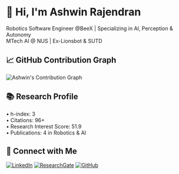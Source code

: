 # 👋 Hi, I'm Ashwin Rajendran

Robotics Software Engineer @BeeX | Specializing in AI, Perception & Autonomy  
MTech AI @ NUS | Ex-Lionsbot & SUTD 

## 📈 GitHub Contribution Graph

![Ashwin's Contribution Graph](https://github-readme-activity-graph.vercel.app/graph?username=Ashwinrajen&theme=dracula)

## 📚 Research Profile

• h-index: 3  
• Citations: 96+  
• Research Interest Score: 51.9  
• Publications: 4 in Robotics & AI

## 🔗 Connect with Me

[![LinkedIn](https://img.shields.io/badge/LinkedIn-blue?logo=linkedin)](https://www.linkedin.com/in/ashwin-rajendran-5ab609157/)
[![ResearchGate](https://img.shields.io/badge/ResearchGate-Profile-00CCBB?logo=ResearchGate)](https://www.researchgate.net/profile/Ashiwin-Rajendran)
[![GitHub](https://img.shields.io/badge/GitHub-Portfolio-black?logo=github)](https://github.com/Ashwinrajen)







<!--
**Ashwinrajen/Ashwinrajen** is a ✨ _special_ ✨ repository because its `README.md` (this file) appears on your GitHub profile.

Here are some ideas to get you started:

- 🔭 I’m currently working on ...
- 🌱 I’m currently learning ...
- 👯 I’m looking to collaborate on ...
- 🤔 I’m looking for help with ...
- 💬 Ask me about ...
- 📫 How to reach me: ...
- 😄 Pronouns: ...
- ⚡ Fun fact: ...
-->
